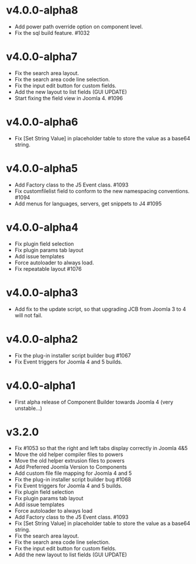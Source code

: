 # v4.0.0-alpha8

- Add power path override option on component level.
- Fix the sql build feature. #1032

# v4.0.0-alpha7

- Fix the search area layout.
- Fix the search area code line selection.
- Fix the input edit button for custom fields.
- Add the new layout to list fields (GUI UPDATE)
- Start fixing the field view in Joomla 4. #1096

# v4.0.0-alpha6

- Fix [Set String Value] in placeholder table to store the value as a base64 string.

# v4.0.0-alpha5

- Add Factory class to the J5 Event class. #1093
- Fix customfilelist field to conform to the new namespacing conventions. #1094
- Add menus for languages, servers, get snippets to J4 #1095

# v4.0.0-alpha4

- Fix plugin field selection
- Fix plugin params tab layout
- Add issue templates
- Force autoloader to always load. 
- Fix repeatable layout #1076

# v4.0.0-alpha3

- Add fix to the update script, so that upgrading JCB from Joomla 3 to 4 will not fail.

# v4.0.0-alpha2

- Fix the plug-in installer script builder bug #1067
- Fix Event triggers for Joomla 4 and 5 builds.

# v4.0.0-alpha1

- First alpha release of Component Builder towards Joomla 4 (very unstable...)

# v3.2.0

- Fix #1053 so that the right and left tabs display correctly in Joomla 4&5
- Move the old helper compiler files to powers
- Move the old helper extrusion files to powers
- Add Preferred Joomla Version to Components
- Add custom file file mapping for Joomla 4 and 5
- Fix the plug-in installer script builder bug #1068
- Fix Event triggers for Joomla 4 and 5 builds.
- Fix plugin field selection
- Fix plugin params tab layout
- Add issue templates
- Force autoloader to always load
- Add Factory class to the J5 Event class. #1093
- Fix [Set String Value] in placeholder table to store the value as a base64 string.
- Fix the search area layout.
- Fix the search area code line selection.
- Fix the input edit button for custom fields.
- Add the new layout to list fields (GUI UPDATE)